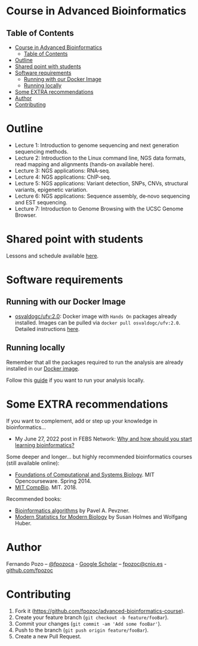 # Course in Advanced Bioinformatics

## Table of Contents

- [Course in Advanced Bioinformatics](#course-in-advanced-bioinformatics)
  - [Table of Contents](#table-of-contents)
- [Outline](#outline)
- [Shared point with students](#shared-point-with-students)
- [Software requirements](#software-requirements)
  - [Running with our Docker Image](#running-with-our-docker-image)
  - [Running locally](#running-locally)
- [Some EXTRA recommendations](#some-extra-recommendations)
- [Author](#author)
- [Contributing](#contributing)

# Outline

- Lecture 1: Introduction to genome sequencing and next generation sequencing methods.
- Lecture 2: Introduction to the Linux command line, NGS data formats, read mapping and alignments (hands-on available here).
- Lecture 3: NGS applications: RNA‐seq.
- Lecture 4: NGS applications: ChIP‐seq.
- Lecture 5: NGS applications: Variant detection, SNPs, CNVs, structural variants, epigenetic variation.
- Lecture 6: NGS applications: Sequence assembly, de‐novo sequencing and EST sequencing.
- Lecture 7: Introduction to Genome Browsing with the UCSC Genome Browser.

# Shared point with students

Lessons and schedule available [here](https://drive.google.com/drive/u/0/folders/1ezwEiPyYDk-OCIRkhAaS8J7yCK9aGBBo).

# Software requirements

## Running with our Docker Image

* [osvaldogc/ufv:2.0](https://hub.docker.com/r/osvaldogc/ufv/): Docker image with `Hands On` packages already installed.
Images can be pulled via `docker pull osvaldogc/ufv:2.0`. Detailed instructions [here](https://github.com/fpozoc/advanced-bioinformatics-course/-/tree/master/ADB-02-ngs-linux/handson#21-first-steps-with-docker).

## Running locally

Remember that all the packages required to run the analysis are already installed in our [Docker image](https://hub.docker.com/r/osvaldogc/ufv). 

Follow this [guide](https://github.com/fpozoc/advanced-bioinformatics-course/-/tree/master/ADB-02-ngs-linux/handson/local_installation) if you want to run your analysis locally.

# Some EXTRA recommendations

If you want to complement, add or step up your knowledge in bioinformatics... 

- My June 27, 2022 post in FEBS Network: [Why and how should you start learning bioinformatics?](https://network.febs.org/posts/why-and-how-should-you-start-learning-bioinformatics?channel_id=723-early-career-scientist)

Some deeper and longer... but highly recommended bioinformatics courses (still available online):

- [Foundations of Computational and Systems Biology](https://ocw.mit.edu/courses/biology/7-91j-foundations-of-computational-and-systems-biology-spring-2014/). MIT Opencourseware. Spring 2014.
- [MIT CompBio](https://www.youtube.com/watch?v=sX4cMu9Azgs&list=PLypiXJdtIca6GBQwDTo4bIEDV8F4RcAgt). MIT. 2018.

Recommended books:

- [Bioinformatics algorithms](https://www.bioinformaticsalgorithms.org/read-the-book) by Pavel A. Pevzner.
- [Modern Statistics for Modern Biology](https://www.huber.embl.de/msmb/) by Susan Holmes and Wolfgang Huber.

# Author

Fernando Pozo – [@fpozoca](https://twitter.com/fpozoca) - [Google Scholar](https://scholar.google.com/citations?user=3YLw4PQAAAAJ&hl=en) – fpozoc@cnio.es - [github.com/fpozoc](https://github.com/fpozoc)

# Contributing

1. Fork it (<https://github.com/fpozoc/advanced-bioinformatics-course>).
2. Create your feature branch (`git checkout -b feature/fooBar`).
3. Commit your changes (`git commit -am 'Add some fooBar'`).
4. Push to the branch (`git push origin feature/fooBar`).
5. Create a new Pull Request.
